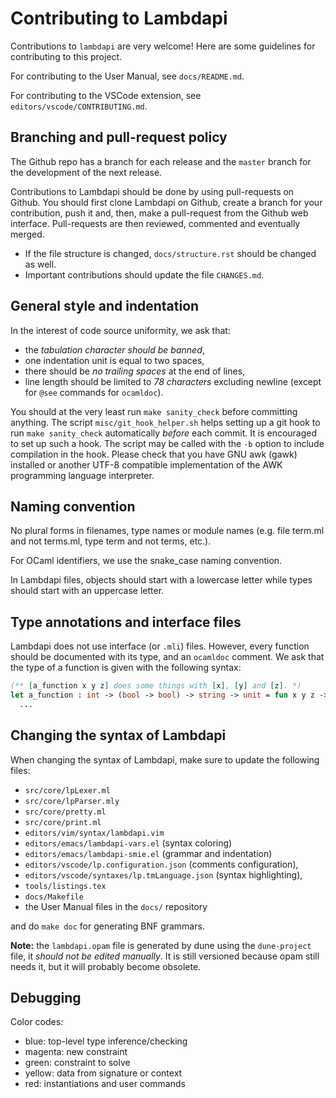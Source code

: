 Contributing to Lambdapi
========================

Contributions to `lambdapi` are very welcome!
Here are some guidelines for contributing to this project.

For contributing to the User Manual, see `docs/README.md`.

For contributing to the VSCode extension, see `editors/vscode/CONTRIBUTING.md`.

Branching and pull-request policy
---------------------------------

The Github repo has a branch for each release and the `master` branch
for the development of the next release.

Contributions to Lambdapi should be done by using pull-requests on
Github. You should first clone Lambdapi on Github, create a branch for
your contribution, push it and, then, make a pull-request from the
Github web interface. Pull-requests are then reviewed, commented and
eventually merged.

- If the file structure is changed, `docs/structure.rst` should be changed as
  well.
- Important contributions should update the file `CHANGES.md`.

General style and indentation
-----------------------------

In the interest of code source uniformity, we ask that:
 - the *tabulation character should be banned*,
 - one indentation unit is equal to two spaces,
 - there should be *no trailing spaces* at the end of lines,
 - line length should be limited to *78 characters* excluding newline
   (except for `@see` commands for `ocamldoc`).

You should at the very least run `make sanity_check` before committing
anything. The script `misc/git_hook_helper.sh` helps setting up a
git hook to run `make sanity_check` automatically *before* each
commit. It is encouraged to set up such a hook. The script may be
called with the `-b` option to include compilation in the hook.
Please check that you have GNU awk (gawk) installed or another UTF-8
compatible implementation of the AWK programming language interpreter.

Naming convention
-----------------

No plural forms in filenames, type names or module names (e.g. file
term.ml and not terms.ml, type term and not terms, etc.).

For OCaml identifiers, we use the snake_case naming convention.

In Lambdapi files, objects should start with a lowercase letter while
types should start with an uppercase letter.

Type annotations and interface files
------------------------------------

Lambdapi does not use interface (or `.mli`) files. However, every function
should be documented with its type, and an `ocamldoc` comment. We ask that
the type of a function is given with the following syntax:
```ocaml
(** [a_function x y z] does some things with [x], [y] and [z]. *)
let a_function : int -> (bool -> bool) -> string -> unit = fun x y z ->
  ...
```

Changing the syntax of Lambdapi
-------------------------------

When changing the syntax of Lambdapi, make sure to update the
following files:
- `src/core/lpLexer.ml`
- `src/core/lpParser.mly`
- `src/core/pretty.ml`
- `src/core/print.ml`
- `editors/vim/syntax/lambdapi.vim`
- `editors/emacs/lambdapi-vars.el` (syntax coloring)
- `editors/emacs/lambdapi-smie.el` (grammar and indentation)
- `editors/vscode/lp.configuration.json` (comments configuration),
- `editors/vscode/syntaxes/lp.tmLanguage.json` (syntax highlighting),
- `tools/listings.tex`
- `docs/Makefile`
- the User Manual files in the `docs/` repository

and do `make doc` for generating BNF grammars.

**Note:** the `lambdapi.opam` file is generated by dune using the `dune-project`
file, it _should not be edited manually_. It is still versioned because opam
still needs it, but it will probably become obsolete.

Debugging
---------

Color codes:
- blue: top-level type inference/checking
- magenta: new constraint
- green: constraint to solve
- yellow: data from signature or context
- red: instantiations and user commands
